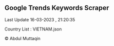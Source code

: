 

## Google Trends Keywords Scraper 
 
Last Update 16-03-2023 , 21:20:35

Country List :
VIETNAM.json



© Abdul Muttaqin 
